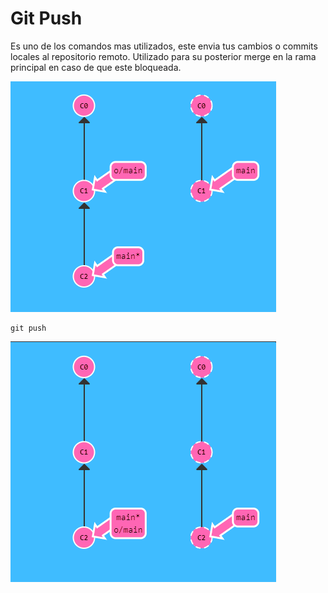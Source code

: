 # Git Push

Es uno de los comandos mas utilizados, este envia tus cambios o commits locales al repositorio remoto. Utilizado para su posterior merge en la rama principal en caso de que este bloqueada.


![](./img/push.PNG)

~~~
git push
~~~

![](./img/push1.PNG)